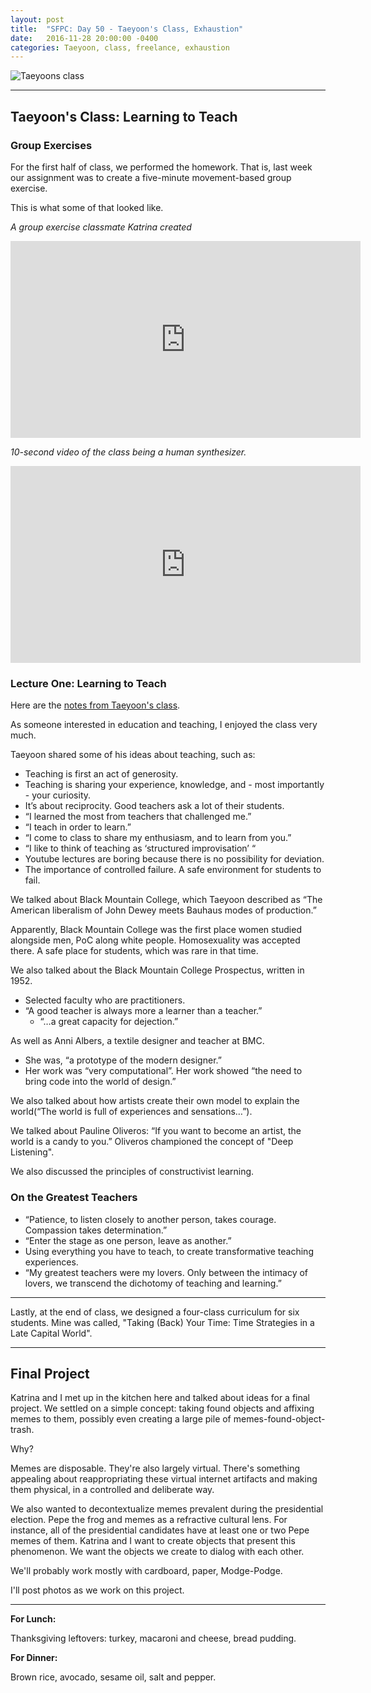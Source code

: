 ```yaml
---
layout: post
title:  "SFPC: Day 50 - Taeyoon's Class, Exhaustion"
date:   2016-11-28 20:00:00 -0400
categories: Taeyoon, class, freelance, exhaustion
---
```


![Taeyoons class](/images/IMG_xxxx.jpg)

-----
<h2>Taeyoon's Class: Learning to Teach</h2>

<h3>Group Exercises</h3>

For the first half of class, we performed the homework. That is, last week our assignment was to create a five-minute movement-based group exercise.

This is what some of that looked like.

*A group exercise classmate Katrina created*

<iframe width="560" height="315" src="https://www.youtube.com/embed/8zSOVDfOhso?rel=0" frameborder="0" ></iframe>

*10-second video of the class being a human synthesizer.*

<iframe width="560" height="315" src="https://www.youtube.com/embed/irN8y_WNnkA?rel=0" frameborder="0" ></iframe>

<h3>Lecture One: Learning to Teach</h3>

Here are the [notes from Taeyoon's class](https://paper.dropbox.com/doc/112816-Taeyoons-Class-Learning-to-Teach-UyynbkBcHjHYIy7W6c6pO).

As someone interested in education and teaching, I enjoyed the class very much.

Taeyoon shared some of his ideas about teaching, such as:

- Teaching is first an act of generosity.
- Teaching is sharing your experience, knowledge, and - most importantly - your curiosity.
- It’s about reciprocity. Good teachers ask a lot of their students.
- “I learned the most from teachers that challenged me.”
- “I teach in order to learn.”
- “I come to class to share my enthusiasm, and to learn from you.”
- “I like to think of teaching as ‘structured improvisation’ “
- Youtube lectures are boring because there is no possibility for deviation.
- The importance of controlled failure. A safe environment for students to fail.

We talked about Black Mountain College, which Taeyoon described as “The American liberalism of John Dewey meets Bauhaus modes of production.”

Apparently, Black Mountain College was the first place women studied alongside men, PoC along white people. Homosexuality was accepted there. A safe place for students, which was rare in that time.

We also talked about the Black Mountain College Prospectus, written in 1952.
- Selected faculty who are practitioners.
- “A good teacher is always more a learner than a teacher.”
  - “…a great capacity for dejection.”

As well as Anni Albers, a textile designer and teacher at BMC.
- She was, “a prototype of the modern designer.”
- Her work was “very computational”. Her work showed “the need to bring code into the world of design.”

We also talked about how artists create their own model to explain the world(“The world is full of experiences and sensations…”).

We talked about Pauline Oliveros: “If you want to become an artist, the world is a candy to you.” Oliveros championed the concept of "Deep Listening".

We also discussed the principles of constructivist learning.

<h3>On the Greatest Teachers</h3>

- “Patience, to listen closely to another person, takes courage. Compassion takes determination.”
- “Enter the stage as one person, leave as another.”
- Using everything you have to teach, to create transformative teaching experiences.
- “My greatest teachers were my lovers. Only between the intimacy of lovers, we transcend the dichotomy of teaching and learning.”

-----

Lastly, at the end of class, we designed a four-class curriculum for six students. Mine was called, "Taking
(Back) Your Time: Time Strategies in a Late Capital World".

-----

<h2>Final Project</h2>

Katrina and I met up in the kitchen here and talked about ideas for a final project. We settled on a simple concept: taking found objects and affixing memes to them, possibly even creating a large pile of memes-found-object-trash.

Why?

Memes are disposable. They're also largely virtual. There's something appealing about reappropriating these virtual internet artifacts and making them physical, in a controlled and deliberate way.

We also wanted to decontextualize memes prevalent during the presidential election. Pepe the frog and memes as a refractive cultural lens. For instance, all of the presidential candidates have at least one or two Pepe memes of them. Katrina and I want to create objects that present this phenomenon. We want the objects we create to dialog with each other.

We'll probably work mostly with cardboard, paper, Modge-Podge.

I'll post photos as we work on this project.

-----

**For Lunch:**

Thanksgiving leftovers: turkey, macaroni and cheese, bread pudding.

**For Dinner:**

Brown rice, avocado, sesame oil, salt and pepper.
